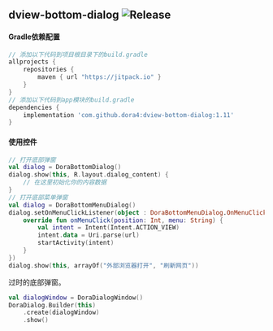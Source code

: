 dview-bottom-dialog
![Release](https://jitpack.io/v/dora4/dview-bottom-dialog.svg)
--------------------------------

#### Gradle依赖配置

```groovy
// 添加以下代码到项目根目录下的build.gradle
allprojects {
    repositories {
        maven { url "https://jitpack.io" }
    }
}
// 添加以下代码到app模块的build.gradle
dependencies {
    implementation 'com.github.dora4:dview-bottom-dialog:1.11'
}
```

#### 使用控件
```kotlin
// 打开底部弹窗
val dialog = DoraBottomDialog()
dialog.show(this, R.layout.dialog_content) {
    // 在这里初始化你的内容数据
}
// 打开底部菜单弹窗
val dialog = DoraBottomMenuDialog()
dialog.setOnMenuClickListener(object : DoraBottomMenuDialog.OnMenuClickListener {
    override fun onMenuClick(position: Int, menu: String) {
        val intent = Intent(Intent.ACTION_VIEW)
        intent.data = Uri.parse(url)
        startActivity(intent)
    }
})
dialog.show(this, arrayOf("外部浏览器打开", "刷新网页"))
```

过时的底部弹窗。
```kotlin
val dialogWindow = DoraDialogWindow()
DoraDialog.Builder(this)
    .create(dialogWindow)
    .show()
```